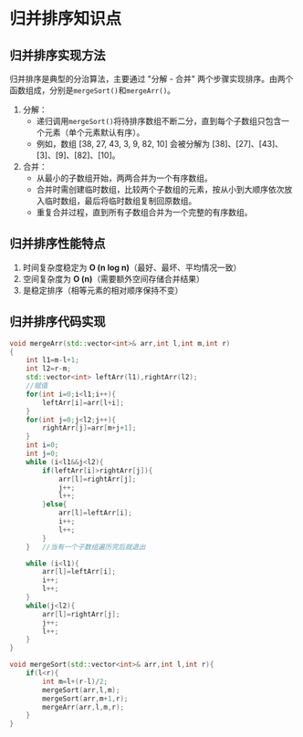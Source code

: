 # 归并排序知识点
## 归并排序实现方法
归并排序是典型的分治算法，主要通过 "分解 - 合并" 两个步骤实现排序。由两个函数组成，分别是`mergeSort()`和`mergeArr()`。
1. 分解：
    - 递归调用`mergeSort()`将待排序数组不断二分，直到每个子数组只包含一个元素（单个元素默认有序）。
    - 例如，数组 [38, 27, 43, 3, 9, 82, 10] 会被分解为 [38]、[27]、[43]、[3]、[9]、[82]、[10]。
2. 合并：
    - 从最小的子数组开始，两两合并为一个有序数组。
    - 合并时需创建临时数组，比较两个子数组的元素，按从小到大顺序依次放入临时数组，最后将临时数组复制回原数组。
    - 重复合并过程，直到所有子数组合并为一个完整的有序数组。
## 归并排序性能特点
1. 时间复杂度稳定为 **O (n log n)**（最好、最坏、平均情况一致）
2. 空间复杂度为 **O (n)**（需要额外空间存储合并结果）
3. 是稳定排序（相等元素的相对顺序保持不变）
## 归并排序代码实现
```cpp
void mergeArr(std::vector<int>& arr,int l,int m,int r)
{
    int l1=m-l+1;
    int l2=r-m;
    std::vector<int> leftArr(l1),rightArr(l2);
    //赋值
    for(int i=0;i<l1;i++){
        leftArr[i]=arr[l+i];
    }
    for(int j=0;j<l2;j++){
        rightArr[j]=arr[m+j+1];
    }
    int i=0;
    int j=0;
    while (i<l1&&j<l2){
        if(leftArr[i]>rightArr[j]){
            arr[l]=rightArr[j];
            j++;
            l++;
        }else{
            arr[l]=leftArr[i];
            i++;
            l++;
        }
    }   //当有一个子数组遍历完后就退出

    while (i<l1){
        arr[l]=leftArr[i];
        i++;
        l++;
    }
    while(j<l2){
        arr[l]=rightArr[j];
        j++;
        l++;
    } 
}

void mergeSort(std::vector<int>& arr,int l,int r){
    if(l<r){
        int m=l+(r-l)/2;
        mergeSort(arr,l,m);
        mergeSort(arr,m+1,r);
        mergeArr(arr,l,m,r);
    } 
}
```